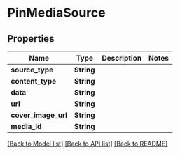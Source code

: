 # PinMediaSource

## Properties
Name | Type | Description | Notes
------------ | ------------- | ------------- | -------------
**source_type** | **String** |  | 
**content_type** | **String** |  | 
**data** | **String** |  | 
**url** | **String** |  | 
**cover_image_url** | **String** |  | 
**media_id** | **String** |  | 

[[Back to Model list]](../README.md#documentation-for-models) [[Back to API list]](../README.md#documentation-for-api-endpoints) [[Back to README]](../README.md)


